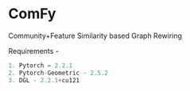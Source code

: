 # ComFy
Community+Feature Similarity based Graph Rewiring

Requirements - 

```Python
1. Pytorch = 2.2.1
2. Pytorch-Geometric - 2.5.2
3. DGL - 2.2.1+cu121
```

